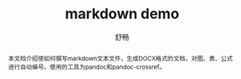 ﻿---
title: markdown demo
author:
- 舒畅

keywords: [pandoc, crossref]

abstract: |
  本文档介绍使如何撰写markdown文本文件，生成DOCX格式的文档，对图、表、公式进行自动编号。使用的工具为pandoc和pandoc-crossref。

linkReferences: True
secHeaderTemplate: $$secHeaderPrefix[n]$$$$i$$$$secHeaderSuffix[n]$$ $$t$$
secHeaderPrefix:
  - "第"
  - ""
  - ""
lstPrefix: "代码块"
figureTitle: "图"
figPrefix: "图"
tableTitle: "表"
tblPrefix: "表"
eqLabels: "arabic"
secPrefix: "小节"
listingTitle: "语法代码"
secHeaderSuffix:
  - "章"
  - "节"
  - ""
sectionsDepth: -1
numberSections: True
refIndexTemplate:
    sec: $$i$$$$suf$$ ($$t$$)
    default: $$i$$$$suf$$
chapters: True


autoEqnLabels: true #公式自动编号
tableEqns: true #使用表格形式对公式进行排版，转word效果更好
eqnBlockInlineMath: true
equationNumberTeX: \\tag
eqnIndexTemplate: ($$i$$) #这个是给编号加上括号
eqnPrefixTemplate: 式($$i$$) #给引用的公式编号加上括号

titleDelim:  


---




